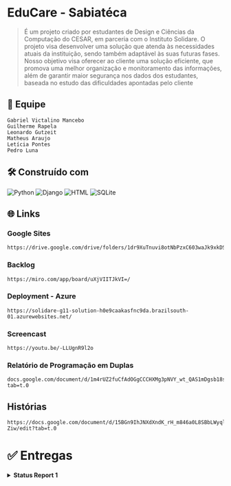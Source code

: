 # EduCare - Sabiatéca

>É um projeto criado por estudantes de Design e Ciências da Computação do CESAR, em parceria com o Instituto Solidare. O projeto visa desenvolver uma solução que atenda às necessidades atuais da instituição, sendo também adaptável às suas futuras fases.
Nosso objetivo visa oferecer ao cliente uma solução eficiente, que promova uma melhor organização e monitoramento das informações, além de garantir maior segurança nos dados dos estudantes, baseada no estudo das dificuldades apontadas pelo cliente

## 👥 Equipe

````
Gabriel Victalino Mancebo
Guilherme Rapela
Leonardo Gutzeit
Matheus Araujo
Letícia Pontes
Pedro Luna
````

## 🛠️ Construído com

![Python](https://img.shields.io/badge/Python-3776AB?style=for-the-badge&logo=python&logoColor=white) ![Django](https://img.shields.io/badge/Django-092E20?style=for-the-badge&logo=django&logoColor=white) ![HTML](https://img.shields.io/badge/HTML5-E34F26?style=for-the-badge&logo=html5&logoColor=white) ![SQLite](https://img.shields.io/badge/SQLite-07405E?style=for-the-badge&logo=sqlite&logoColor=white)

## 🌐 Links

### Google Sites
```
https://drive.google.com/drive/folders/1dr9XuTnuvi8otNbPzxC603waJk9xkDS2
```
### Backlog
```
https://miro.com/app/board/uXjVIITJkVI=/

```
### Deployment - Azure
```
https://solidare-g11-solution-h0e9caakasfnc9da.brazilsouth-01.azurewebsites.net/
```
### Screencast
```
https://youtu.be/-LLUgnR9l2o
```
### Relatório de Programação em Duplas
```
docs.google.com/document/d/1m4rUZ2fuCfAdOGgCCCHXMg3pNVY_wt_QAS1mDgsb18s/edit?tab=t.0
```
## Histórias
```
https://docs.google.com/document/d/15BGn9IhJNXdXndK_rH_m846a0L8SBbLWyqlDAfl-Ziw/edit?tab=t.0
```

# ✅ Entregas
<details>
<summary><strong> Status Report 1 </strong></summary>

## 📜 Histórias Implementadas

- Como aluno gostaria de poder contestar as faltas e desempenho.
- Como administrador gostaria de criar novos usuários como alunos, professores e patrocinadores, e alterar as informações dos alunos.

### Sobre as histórias:

>_Lorem ipsum dolor sit amet, consectetur adipiscing elit. Sed do eiusmod tempor incididunt ut labore et dolore magna aliqua. Ut enim ad minim veniam, quis nostrud exercitation ullamco laboris nisi ut aliquip ex ea commodo consequat. Duis aute irure dolor in reprehenderit in voluptate velit esse cillum dolore eu fugiat nulla pariatur._

### Issue/Bug Tracker

### feitos do Miro(ciencia da computação)

-- Soluções simulares:
```
https://miro.com/app/board/uXjVIW45aGk=/
```



</details>
